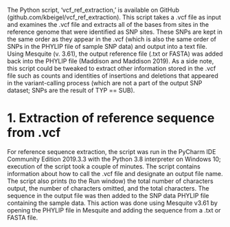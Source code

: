 
The Python script, ‘vcf_ref_extraction,’ is available on GitHub (github.com/kbeigel/vcf_ref_extraction). This script takes a .vcf file as input and examines the .vcf file and extracts all of the bases from sites in the reference genome that were identified as SNP sites. These SNPs are kept in the same order as they appear in the .vcf (which is also the same order of SNPs in the PHYLIP file of sample SNP data) and output into a text file. Using Mesquite (v. 3.61), the output reference file (.txt or FASTA) was added back into the PHYLIP file (Maddison and Maddison 2019). As a side note, this script could be tweaked to extract other information stored in the .vcf file such as counts and identities of insertions and deletions that appeared in the variant-calling process (which are not a part of the output SNP dataset; SNPs are the result of TYP == SUB). 

# 1. Extraction of reference sequence from .vcf
For reference sequence extraction, the script was run in the PyCharm IDE Community Edition 2019.3.3 with the Python 3.8 interpreter on Windows 10; execution of the script took a couple of minutes. The script contains information about how to call the .vcf file and designate an output file name. The script also prints (to the Run window) the total number of characters output, the number of characters omitted, and the total characters. The sequence in the output file was then added to the SNP data PHYLIP file containing the sample data. This action was done using Mesquite v3.61 by opening the PHYLIP file in Mesquite and adding the sequence from a .txt or FASTA file.
